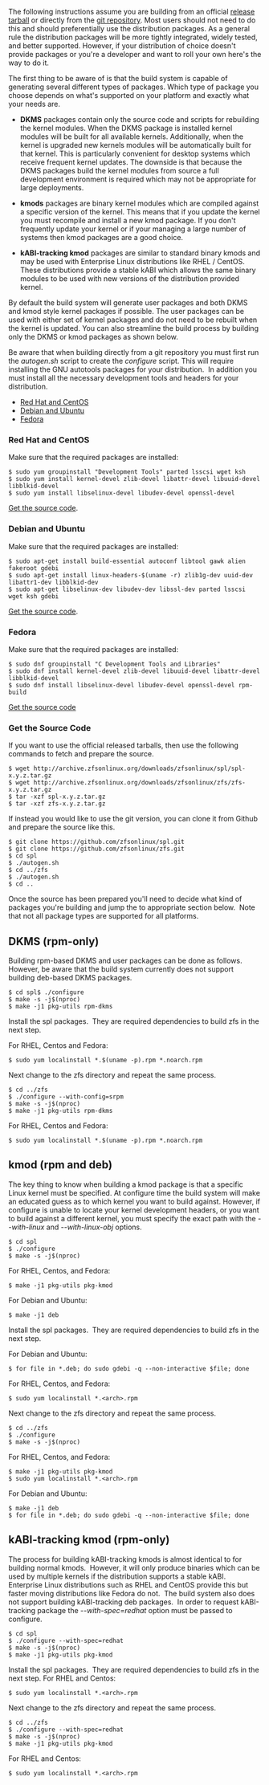 The following instructions assume you are building from an official [release tarball][release] or directly from the [git repository][git]. Most users should not need to do this and should preferentially use the distribution packages. As a general rule the distribution packages will be more tightly integrated, widely tested, and better supported. However, if your distribution of choice doesn't provide packages or you're a developer and want to roll your own here's the way to do it.

The first thing to be aware of is that the build system is capable of generating several different types of packages. Which type of package you choose depends on what's supported on your platform and exactly what your needs are.

* **DKMS** packages contain only the source code and scripts for rebuilding the kernel modules. When the DKMS package is installed kernel modules will be built for all available kernels. Additionally, when the kernel is upgraded new kernels modules will be automatically built for that kernel. This is particularly convenient for desktop systems which receive frequent kernel updates. The downside is that because the DKMS packages build the kernel modules from source a full development environment is required which may not be appropriate for large deployments.

* **kmods** packages are binary kernel modules which are compiled against a specific version of the kernel. This means that if you update the kernel you must recompile and install a new kmod package. If you don't frequently update your kernel or if your managing a large number of systems then kmod packages are a good choice.

* **kABI-tracking kmod** packages are similar to standard binary kmods and may be used with Enterprise Linux distributions like RHEL / CentOS.  These distributions provide a stable kABI which allows the same binary modules to be used with new versions of the distribution provided kernel. 

By default the build system will generate user packages and both DKMS and kmod style kernel packages if possible. The user packages can be used with either set of kernel packages and do not need to be rebuilt when the kernel is updated. You can also streamline the build process by building only the DKMS or kmod packages as shown below.

Be aware that when building directly from a git repository you must first run the *autogen.sh* script to create the *configure* script. This will require installing the GNU autotools packages for your distribution.  In addition you must install all the necessary development tools and headers for your distribution.

* [Red Hat and CentOS](red-hat-and-centos)
* [Debian and Ubuntu](debian-and-ubuntu)
* [Fedora](fedora)

### Red Hat and CentOS

Make sure that the required packages are installed:

```
$ sudo yum groupinstall "Development Tools" parted lsscsi wget ksh
$ sudo yum install kernel-devel zlib-devel libattr-devel libuuid-devel libblkid-devel
$ sudo yum install libselinux-devel libudev-devel openssl-devel
```

[Get the source code](get-the-source-code).

### Debian and Ubuntu

Make sure that the required packages are installed:

```
$ sudo apt-get install build-essential autoconf libtool gawk alien fakeroot gdebi
$ sudo apt-get install linux-headers-$(uname -r) zlib1g-dev uuid-dev libattr1-dev libblkid-dev
$ sudo apt-get libselinux-dev libudev-dev libssl-dev parted lsscsi wget ksh gdebi
```
[Get the source code](get-the-source-code).

### Fedora

Make sure that the required packages are installed:

```
$ sudo dnf groupinstall "C Development Tools and Libraries"
$ sudo dnf install kernel-devel zlib-devel libuuid-devel libattr-devel libblkid-devel
$ sudo dnf install libselinux-devel libudev-devel openssl-devel rpm-build
```

[Get the source code](get-the-source-code)

### Get the Source Code

If you want to use the official released tarballs, then use the following commands to fetch and prepare the source.

```
$ wget http://archive.zfsonlinux.org/downloads/zfsonlinux/spl/spl-x.y.z.tar.gz
$ wget http://archive.zfsonlinux.org/downloads/zfsonlinux/zfs/zfs-x.y.z.tar.gz
$ tar -xzf spl-x.y.z.tar.gz
$ tar -xzf zfs-x.y.z.tar.gz
```

If instead you would like to use the git version, you can clone it from Github and prepare the source like this.

```
$ git clone https://github.com/zfsonlinux/spl.git
$ git clone https://github.com/zfsonlinux/zfs.git
$ cd spl
$ ./autogen.sh
$ cd ../zfs
$ ./autogen.sh
$ cd ..
```

Once the source has been prepared you'll need to decide what kind of packages you're building and jump the to appropriate section below.  Note that not all package types are supported for all platforms.

## DKMS (rpm-only)
Building rpm-based DKMS and user packages can be done as follows.  However, be aware that the build system currently does not support building deb-based DKMS packages.

```
$ cd spl$ ./configure
$ make -s -j$(nproc)
$ make -j1 pkg-utils rpm-dkms
```

Install the spl packages.  They are required dependencies to build zfs in the next step.

For RHEL, Centos and Fedora:

```
$ sudo yum localinstall *.$(uname -p).rpm *.noarch.rpm
```

Next change to the zfs directory and repeat the same process.

```
$ cd ../zfs
$ ./configure --with-config=srpm
$ make -s -j$(nproc)
$ make -j1 pkg-utils rpm-dkms
```

For RHEL, Centos and Fedora:

```
$ sudo yum localinstall *.$(uname -p).rpm *.noarch.rpm
```

## kmod (rpm and deb)
The key thing to know when building a kmod package is that a specific Linux kernel must be specified. At configure time the build system will make an educated guess as to which kernel you want to build against. However, if configure is unable to locate your kernel development headers, or you want to build against a different kernel, you must specify the exact path with the *--with-linux* and *--with-linux-obj* options.

```
$ cd spl
$ ./configure
$ make -s -j$(nproc)
```

For RHEL, Centos, and Fedora:

```
$ make -j1 pkg-utils pkg-kmod
```

For Debian and Ubuntu:

```
$ make -j1 deb
```

Install the spl packages.  They are required dependencies to build zfs in the next step.

For Debian and Ubuntu:

```
$ for file in *.deb; do sudo gdebi -q --non-interactive $file; done
```

For RHEL, Centos, and Fedora:

```
$ sudo yum localinstall *.<arch>.rpm
```

Next change to the zfs directory and repeat the same process.

```
$ cd ../zfs
$ ./configure
$ make -s -j$(nproc)
```

For RHEL, Centos, and Fedora:

```
$ make -j1 pkg-utils pkg-kmod
$ sudo yum localinstall *.<arch>.rpm
```

For Debian and Ubuntu:

```
$ make -j1 deb
$ for file in *.deb; do sudo gdebi -q --non-interactive $file; done
```

## kABI-tracking kmod (rpm-only)

The process for building kABI-tracking kmods is almost identical to for building normal kmods.  However, it will only produce binaries which can be used by multiple kernels if the distribution supports a stable kABI.  Enterprise Linux distributions such as RHEL and CentOS provide this but faster moving distributions like Fedora do not.  The build system also does not support building kABI-tracking deb packages.  In order to request kABI-tracking package the *--with-spec=redhat* option must be passed to configure.

```
$ cd spl
$ ./configure --with-spec=redhat
$ make -s -j$(nproc)
$ make -j1 pkg-utils pkg-kmod
```

Install the spl packages.  They are required dependencies to build zfs in the next step.
For RHEL and Centos:

```
$ sudo yum localinstall *.<arch>.rpm
```

Next change to the zfs directory and repeat the same process.

```
$ cd ../zfs
$ ./configure --with-spec=redhat
$ make -s -j$(nproc)
$ make -j1 pkg-utils pkg-kmod
```

For RHEL and Centos:

```
$ sudo yum localinstall *.<arch>.rpm
```

[release]: https://github.com/zfsonlinux/zfs/release
[git]: https://github.com/zfsonlinux/zfs
